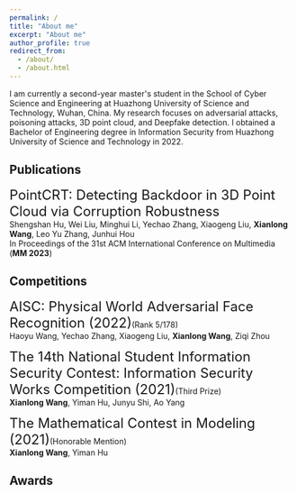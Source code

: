 ```yaml
---
permalink: /
title: "About me"
excerpt: "About me"
author_profile: true
redirect_from: 
  - /about/
  - /about.html
---
```


I am currently a second-year master's student in the School of Cyber Science and Engineering at Huazhong University of Science and Technology, Wuhan, China. My research focuses on adversarial attacks, poisoning attacks, 3D point cloud, and Deepfake detection. I obtained a Bachelor of Engineering degree in Information Security from Huazhong University of Science and Technology in 2022.


 

Publications
------
<font size=5>PointCRT: Detecting Backdoor in 3D Point Cloud via Corruption Robustness</font>  
Shengshan Hu, Wei Liu, Minghui Li, Yechao Zhang, Xiaogeng Liu, **Xianlong Wang**, Leo Yu Zhang, Junhui Hou  
In Proceedings of the 31st ACM International Conference on Multimedia (**MM 2023**)

Competitions
------
<font size=5>AISC: Physical World Adversarial Face Recognition (2022)</font>(Rank 5/178)  
Haoyu Wang, Yechao Zhang, Xiaogeng Liu, **Xianlong Wang**, Ziqi Zhou  

<font size=5>The 14th National Student Information Security Contest: Information Security Works Competition (2021)</font>(Third Prize)  
**Xianlong Wang**, Yiman Hu, Junyu Shi, Ao Yang  

<font size=5>The Mathematical Contest in Modeling (2021)</font>(Honorable Mention)  
**Xianlong Wang**, Yiman Hu

Awards
------
